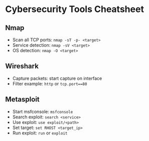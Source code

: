 # Cybersecurity Tools Cheatsheet

## Nmap  
- Scan all TCP ports: `nmap -sT -p- <target>`  
- Service detection: `nmap -sV <target>`  
- OS detection: `nmap -O <target>`  

## Wireshark  
- Capture packets: start capture on interface  
- Filter example: `http` or `tcp.port==80`  


## Metasploit  
- Start msfconsole: `msfconsole`  
- Search exploit: `search <service>`  
- Use exploit: `use exploit/<path>`  
- Set target: `set RHOST <target_ip>`  
- Run exploit: `run` or `exploit`  
